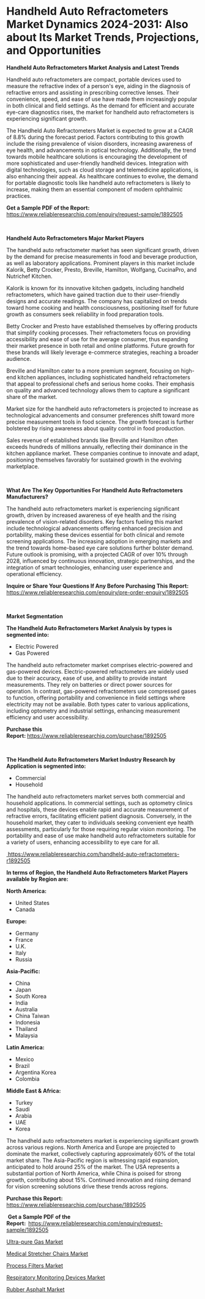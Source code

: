 <p><h1>Handheld Auto Refractometers Market Dynamics 2024-2031: Also about Its Market Trends, Projections, and Opportunities</h1></p><p><strong>Handheld Auto Refractometers Market Analysis and Latest Trends</strong></p>
<p><p>Handheld auto refractometers are compact, portable devices used to measure the refractive index of a person's eye, aiding in the diagnosis of refractive errors and assisting in prescribing corrective lenses. Their convenience, speed, and ease of use have made them increasingly popular in both clinical and field settings. As the demand for efficient and accurate eye-care diagnostics rises, the market for handheld auto refractometers is experiencing significant growth.</p><p>The Handheld Auto Refractometers Market is expected to grow at a CAGR of 8.8% during the forecast period. Factors contributing to this growth include the rising prevalence of vision disorders, increasing awareness of eye health, and advancements in optical technology. Additionally, the trend towards mobile healthcare solutions is encouraging the development of more sophisticated and user-friendly handheld devices. Integration with digital technologies, such as cloud storage and telemedicine applications, is also enhancing their appeal. As healthcare continues to evolve, the demand for portable diagnostic tools like handheld auto refractometers is likely to increase, making them an essential component of modern ophthalmic practices.</p></p>
<p><strong>Get a Sample PDF of the Report:&nbsp;</strong> <a href="https://www.reliableresearchiq.com/enquiry/request-sample/1892505?utm_campaign=104&utm_medium=2&utm_source=Github&utm_content=ia&utm_term=24102024&utm_id=handheld-auto-refractometers">https://www.reliableresearchiq.com/enquiry/request-sample/1892505</a></p>
<p>&nbsp;</p>
<p><strong>Handheld Auto Refractometers Major Market Players</strong></p>
<p><p>The handheld auto refractometer market has seen significant growth, driven by the demand for precise measurements in food and beverage production, as well as laboratory applications. Prominent players in this market include Kalorik, Betty Crocker, Presto, Breville, Hamilton, Wolfgang, CucinaPro, and Nutrichef Kitchen. </p><p>Kalorik is known for its innovative kitchen gadgets, including handheld refractometers, which have gained traction due to their user-friendly designs and accurate readings. The company has capitalized on trends toward home cooking and health consciousness, positioning itself for future growth as consumers seek reliability in food preparation tools.</p><p>Betty Crocker and Presto have established themselves by offering products that simplify cooking processes. Their refractometers focus on providing accessibility and ease of use for the average consumer, thus expanding their market presence in both retail and online platforms. Future growth for these brands will likely leverage e-commerce strategies, reaching a broader audience.</p><p>Breville and Hamilton cater to a more premium segment, focusing on high-end kitchen appliances, including sophisticated handheld refractometers that appeal to professional chefs and serious home cooks. Their emphasis on quality and advanced technology allows them to capture a significant share of the market.</p><p>Market size for the handheld auto refractometers is projected to increase as technological advancements and consumer preferences shift toward more precise measurement tools in food science. The growth forecast is further bolstered by rising awareness about quality control in food production.</p><p>Sales revenue of established brands like Breville and Hamilton often exceeds hundreds of millions annually, reflecting their dominance in the kitchen appliance market. These companies continue to innovate and adapt, positioning themselves favorably for sustained growth in the evolving marketplace.</p></p>
<p>&nbsp;</p>
<p><strong>What Are The Key Opportunities For Handheld Auto Refractometers Manufacturers?</strong></p>
<p><p>The handheld auto refractometers market is experiencing significant growth, driven by increased awareness of eye health and the rising prevalence of vision-related disorders. Key factors fueling this market include technological advancements offering enhanced precision and portability, making these devices essential for both clinical and remote screening applications. The increasing adoption in emerging markets and the trend towards home-based eye care solutions further bolster demand. Future outlook is promising, with a projected CAGR of over 10% through 2028, influenced by continuous innovation, strategic partnerships, and the integration of smart technologies, enhancing user experience and operational efficiency.</p></p>
<p><strong>Inquire or Share Your Questions If Any Before Purchasing This Report:</strong> <a href="https://www.reliableresearchiq.com/enquiry/pre-order-enquiry/1892505?utm_campaign=104&utm_medium=2&utm_source=Github&utm_content=ia&utm_term=24102024&utm_id=handheld-auto-refractometers">https://www.reliableresearchiq.com/enquiry/pre-order-enquiry/1892505</a></p>
<p>&nbsp;</p>
<p><strong>Market Segmentation</strong></p>
<p><strong>The Handheld Auto Refractometers Market Analysis by types is segmented into:</strong></p>
<p><ul><li>Electric Powered</li><li>Gas Powered</li></ul></p>
<p><p>The handheld auto refractometer market comprises electric-powered and gas-powered devices. Electric-powered refractometers are widely used due to their accuracy, ease of use, and ability to provide instant measurements. They rely on batteries or direct power sources for operation. In contrast, gas-powered refractometers use compressed gases to function, offering portability and convenience in field settings where electricity may not be available. Both types cater to various applications, including optometry and industrial settings, enhancing measurement efficiency and user accessibility.</p></p>
<p><strong>Purchase this Report:&nbsp;</strong><a href="https://www.reliableresearchiq.com/purchase/1892505?utm_campaign=104&utm_medium=2&utm_source=Github&utm_content=ia&utm_term=24102024&utm_id=handheld-auto-refractometers">https://www.reliableresearchiq.com/purchase/1892505</a></p>
<p>&nbsp;</p>
<p><strong>The Handheld Auto Refractometers Market Industry Research by Application is segmented into:</strong></p>
<p><ul><li>Commercial</li><li>Household</li></ul></p>
<p><p>The handheld auto refractometers market serves both commercial and household applications. In commercial settings, such as optometry clinics and hospitals, these devices enable rapid and accurate measurement of refractive errors, facilitating efficient patient diagnosis. Conversely, in the household market, they cater to individuals seeking convenient eye health assessments, particularly for those requiring regular vision monitoring. The portability and ease of use make handheld auto refractometers suitable for a variety of users, enhancing accessibility to eye care for all.</p></p>
<p><a href="https://www.reliableresearchiq.com/handheld-auto-refractometers-r1892505?utm_campaign=104&utm_medium=2&utm_source=Github&utm_content=ia&utm_term=24102024&utm_id=handheld-auto-refractometers">&nbsp;https://www.reliableresearchiq.com/handheld-auto-refractometers-r1892505</a></p>
<p><strong>In terms of Region, the Handheld Auto Refractometers Market Players available by Region are:</strong></p>
<p>
    <p> <strong> North America: </strong>
        <ul>
            <li>United States</li>
            <li>Canada</li>
        </ul>
        </p> 
    <p> <strong> Europe: </strong>
        <ul>
            <li>Germany</li>
            <li>France</li>
            <li>U.K.</li>
            <li>Italy</li>
            <li>Russia</li>
        </ul>
        </p> 
    <p> <strong> Asia-Pacific: </strong>
        <ul>
            <li>China</li>
            <li>Japan</li>
            <li>South Korea</li>
            <li>India</li>
            <li>Australia</li>
            <li>China Taiwan</li>
            <li>Indonesia</li>
            <li>Thailand</li>
            <li>Malaysia</li>
        </ul>
        </p> 
    <p> <strong> Latin America: </strong>
        <ul>
            <li>Mexico</li>
            <li>Brazil</li>
            <li>Argentina Korea</li>
            <li>Colombia</li>
        </ul>
        </p> 
    <p> <strong> Middle East & Africa: </strong>
        <ul>
            <li>Turkey</li>
            <li>Saudi</li>
            <li>Arabia</li>
            <li>UAE</li>
            <li>Korea</li>
        </ul>
    </p>
    </p>
<p><p>The handheld auto refractometers market is experiencing significant growth across various regions. North America and Europe are projected to dominate the market, collectively capturing approximately 60% of the total market share. The Asia-Pacific region is witnessing rapid expansion, anticipated to hold around 25% of the market. The USA represents a substantial portion of North America, while China is poised for strong growth, contributing about 15%. Continued innovation and rising demand for vision screening solutions drive these trends across regions.</p></p>
<p><strong>Purchase this Report: </strong><a href="https://www.reliableresearchiq.com/purchase/1892505?utm_campaign=104&utm_medium=2&utm_source=Github&utm_content=ia&utm_term=24102024&utm_id=handheld-auto-refractometers">https://www.reliableresearchiq.com/purchase/1892505</a></p>
<p>&nbsp;<strong>Get a Sample PDF of the Report:&nbsp;&nbsp;</strong><a href="https://www.reliableresearchiq.com/enquiry/request-sample/1892505?utm_campaign=104&utm_medium=2&utm_source=Github&utm_content=ia&utm_term=24102024&utm_id=handheld-auto-refractometers">https://www.reliableresearchiq.com/enquiry/request-sample/1892505</a></p>
<p><strong></strong></p>
<p><p><a href="https://github.com/halkoitweden3/Market-Research-Report-List-1/blob/main/ultra-pure-gas-market.md?utm_campaign=104&utm_medium=2&utm_source=Github&utm_content=ia&utm_term=24102024&utm_id=handheld-auto-refractometers">Ultra-pure Gas Market</a></p><p><a href="https://www.linkedin.com/pulse/global-medical-stretcher-chairs-market-product-types-applications-9clmf?utm_campaign=104&utm_medium=2&utm_source=Github&utm_content=ia&utm_term=24102024&utm_id=handheld-auto-refractometers">Medical Stretcher Chairs Market</a></p><p><a href="https://issuu.com/reportprime-2/docs/process-filters-market-size-2030.pp_511c337c5e5104?utm_campaign=104&utm_medium=2&utm_source=Github&utm_content=ia&utm_term=24102024&utm_id=handheld-auto-refractometers">Process Filters Market</a></p><p><a href="https://www.linkedin.com/pulse/respiratory-monitoring-devices-market-size-share-analysis-c9kmf?utm_campaign=104&utm_medium=2&utm_source=Github&utm_content=ia&utm_term=24102024&utm_id=handheld-auto-refractometers">Respiratory Monitoring Devices Market</a></p><p><a href="https://medium.com/@danielpfuprb/emerging-trends-in-rubber-asphalt-market-global-outlook-and-future-prospects-from-2024-2031-5a487f2c12ec?utm_campaign=104&utm_medium=2&utm_source=Github&utm_content=ia&utm_term=24102024&utm_id=handheld-auto-refractometers">Rubber Asphalt Market</a></p></p>